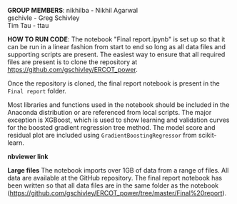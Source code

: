 **GROUP MEMBERS**:
nikhilba - Nikhil Agarwal  
gschivle - Greg Schivley  
Tim Tau - ttau

**HOW TO RUN CODE**:
The notebook "Final report.ipynb" is set up so that it can be run in a linear fashion from start to end so long as all data files and supporting scripts are present. The easiest way to ensure that all required files are present is to clone the repository at https://github.com/gschivley/ERCOT_power.

Once the repository is cloned, the final report notebook is present in the `Final report` folder.

Most libraries and functions used in the notebook should be included in the Anaconda distribution or are referenced from local scripts. The major exception is XGBoost, which is used to show learning and validation curves for the boosted gradient regression tree method. The model score and residual plot are included using `GradientBoostingRegressor` from scikit-learn.

**nbviewer link**


**Large files**
The notebook imports over 1GB of data from a range of files. All data are available at the GitHub repository. The final report notebook has been written so that all data files are in the same folder as the notebook (https://github.com/gschivley/ERCOT_power/tree/master/Final%20report).